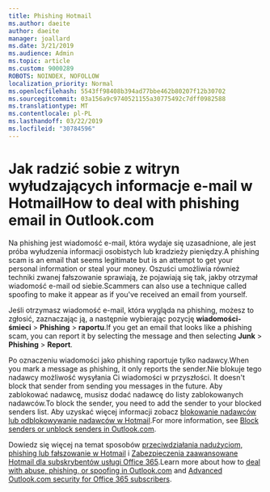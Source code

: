 ```yaml
---
title: Phishing Hotmail
ms.author: daeite
author: daeite
manager: joallard
ms.date: 3/21/2019
ms.audience: Admin
ms.topic: article
ms.custom: 9000289
ROBOTS: NOINDEX, NOFOLLOW
localization_priority: Normal
ms.openlocfilehash: 5543ff98408b394ad77bbe462b80207f12b30702
ms.sourcegitcommit: 03a156a9c9740521155a30775492c7dff0982588
ms.translationtype: MT
ms.contentlocale: pl-PL
ms.lasthandoff: 03/22/2019
ms.locfileid: "30784596"
---
```

# <a name="how-to-deal-with-phishing-email-in-outlookcom"></a><span data-ttu-id="3c3db-102">Jak radzić sobie z witryn wyłudzających informacje e-mail w Hotmail</span><span class="sxs-lookup"><span data-stu-id="3c3db-102">How to deal with phishing email in Outlook.com</span></span>

<span data-ttu-id="3c3db-103">Na phishing jest wiadomość e-mail, która wydaje się uzasadnione, ale jest próba wyłudzenia informacji osobistych lub kradzieży pieniędzy.</span><span class="sxs-lookup"><span data-stu-id="3c3db-103">A phishing scam is an email that seems legitimate but is an attempt to get your personal information or steal your money.</span></span> <span data-ttu-id="3c3db-104">Oszuści umożliwia również techniki zwanej fałszowanie sprawiają, że pojawiają się tak, jakby otrzymał wiadomość e-mail od siebie.</span><span class="sxs-lookup"><span data-stu-id="3c3db-104">Scammers can also use a technique called spoofing to make it appear as if you've received an email from yourself.</span></span>

<span data-ttu-id="3c3db-105">Jeśli otrzymasz wiadomość e-mail, która wygląda na phishing, możesz to zgłosić, zaznaczając ją, a następnie wybierając pozycję **wiadomości-śmieci** > **Phishing** > **raportu**.</span><span class="sxs-lookup"><span data-stu-id="3c3db-105">If you get an email that looks like a phishing scam, you can report it by selecting the message and then selecting **Junk** > **Phishing** > **Report**.</span></span>

<span data-ttu-id="3c3db-106">Po oznaczeniu wiadomości jako phishing raportuje tylko nadawcy.</span><span class="sxs-lookup"><span data-stu-id="3c3db-106">When you mark a message as phishing, it only reports the sender.</span></span><span data-ttu-id="3c3db-107">Nie blokuje tego nadawcy możliwość wysyłania Ci wiadomości w przyszłości.</span><span class="sxs-lookup"><span data-stu-id="3c3db-107"> It doesn't block that sender from sending you messages in the future.</span></span> <span data-ttu-id="3c3db-108">Aby zablokować nadawcę, musisz dodać nadawcę do listy zablokowanych nadawców.</span><span class="sxs-lookup"><span data-stu-id="3c3db-108">To block the sender, you need to add the sender to your blocked senders list.</span></span> <span data-ttu-id="3c3db-109">Aby uzyskać więcej informacji zobacz [blokowanie nadawców lub odblokowywanie nadawców w Hotmail](https://support.office.com/article/afba1c94-77bb-4f50-8b85-057cf52f4d5e).</span><span class="sxs-lookup"><span data-stu-id="3c3db-109">For more information, see [Block senders or unblock senders in Outlook.com](https://support.office.com/article/afba1c94-77bb-4f50-8b85-057cf52f4d5e).</span></span>

<span data-ttu-id="3c3db-110">Dowiedz się więcej na temat sposobów [przeciwdziałania nadużyciom, phishing lub fałszowanie w Hotmail](https://support.office.com/article/0d882ea5-eedc-4bed-aebc-079ffa1105a3) i [Zabezpieczenia zaawansowane Hotmail dla subskrybentów usługi Office 365](https://support.office.com/article/882d2243-eab9-4545-a58a-b36fee4a46e2).</span><span class="sxs-lookup"><span data-stu-id="3c3db-110">Learn more about how to [deal with abuse, phishing, or spoofing in Outlook.com](https://support.office.com/article/0d882ea5-eedc-4bed-aebc-079ffa1105a3) and [Advanced Outlook.com security for Office 365 subscribers](https://support.office.com/article/882d2243-eab9-4545-a58a-b36fee4a46e2).</span></span>